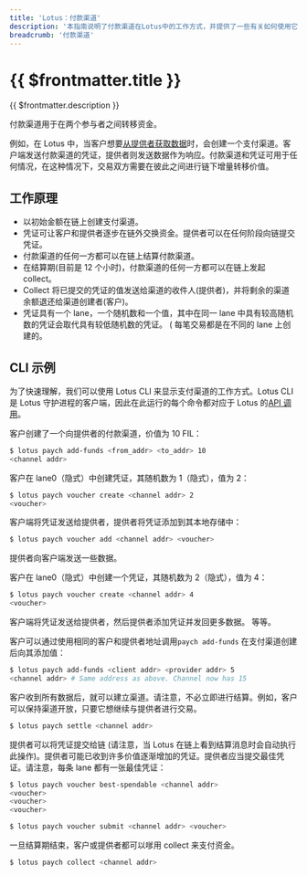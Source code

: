 ```yaml
---
title: 'Lotus：付款渠道'
description: '本指南说明了付款渠道在Lotus中的工作方式，并提供了一些有关如何使用它们的示例。'
breadcrumb: '付款渠道'
---
```


# {{ $frontmatter.title }}

{{ $frontmatter.description }}

付款渠道用于在两个参与者之间转移资金。

例如，在 Lotus 中，当客户想要[从提供者获取数据](../../about-filecoin/how-filecoin-works.md#交易)时，会创建一个支付渠道。客户端发送付款渠道的凭证，提供者则发送数据作为响应。付款渠道和凭证可用于任何情况，在这种情况下，交易双方需要在彼此之间进行链下增量转移价值。

## 工作原理

- 以初始金额在链上创建支付渠道。
- 凭证可让客户和提供者逐步在链外交换资金。提供者可以在任何阶段向链提交凭证。
- 付款渠道的任何一方都可以在链上结算付款渠道。
- 在结算期(目前是 12 个小时)，付款渠道的任何一方都可以在链上发起 collect。
- Collect 将已提交的凭证的值发送给渠道的收件人(提供者)，并将剩余的渠道余额退还给渠道创建者(客户)。
- 凭证具有一个 lane，一个随机数和一个值，其中在同一 lane 中具有较高随机数的凭证会取代具有较低随机数的凭证。
  ( 每笔交易都是在不同的 lane 上创建的。

## CLI 示例

为了快速理解，我们可以使用 Lotus CLI 来显示支付渠道的工作方式。Lotus CLI 是 Lotus 守护进程的客户端，因此在此运行的每个命令都对应于 Lotus 的[API 调用](../../reference/lotus-api.md)。

客户创建了一个向提供者的付款渠道，价值为 10 FIL：

```sh
$ lotus paych add-funds <from_addr> <to_addr> 10
<channel addr>
```

客户在 lane0（隐式）中创建凭证，其随机数为 1（隐式），值为 2：

```sh
$ lotus paych voucher create <channel addr> 2
<voucher>
```

客户端将凭证发送给提供者，提供者将凭证添加到其本地存储中：

```sh
$ lotus paych voucher add <channel addr> <voucher>
```

提供者向客户端发送一些数据。

客户在 lane0（隐式）中创建一个凭证，其随机数为 2（隐式），值为 4：

```sh
$ lotus paych voucher create <channel addr> 4
<voucher>
```

客户端将凭证发送给提供者，然后提供者添加凭证并发回更多数据。
等等。

客户可以通过使用相同的客户和提供者地址调用`paych add-funds` 在支付渠道创建后向其添加值：

```sh
$ lotus paych add-funds <client addr> <provider addr> 5
<channel addr> # Same address as above. Channel now has 15
```

客户收到所有数据后，就可以建立渠道。请注意，不必立即进行结算。例如，客户可以保持渠道开放，只要它想继续与提供者进行交易。

```sh
$ lotus paych settle <channel addr>
```

提供者可以将凭证提交给链 (请注意，当 Lotus 在链上看到结算消息时会自动执行此操作)。提供者可能已收到许多价值逐渐增加的凭证。提供者应当提交最佳凭证。请注意，每条 lane 都有一张最佳凭证：

```sh
$ lotus paych voucher best-spendable <channel addr>
<voucher>
<voucher>
<voucher>

$ lotus paych voucher submit <channel addr> <voucher>
```

一旦结算期结束，客户或提供者都可以嗲用 collect 来支付资金。

```sh
$ lotus paych collect <channel addr>
```
